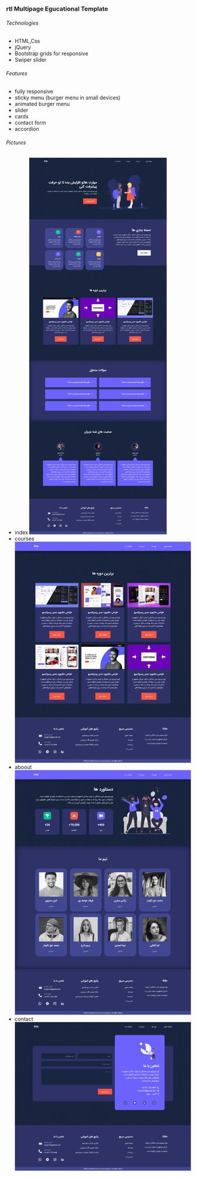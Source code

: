 ### rtl Multipage Egucational Template

###### Technologies

- HTML,Css
- jQuery
- Bootstrap grids for responsive
- Swiper slider

###### Features

- fully responsive
- sticky menu (burger menu in small devices)
- animated burger menu
- slider
- cards
- contact form
- accordion

###### Pictures

- index
  ![Index page](assets/img/index.png)
- courses
  ![Index page](assets/img/courses.png)
- aboout
  ![Index page](assets/img/about.png)
- contact
  ![Index page](assets/img/contact.png)
